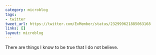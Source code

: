 ```yaml
---
category: microblog
tags:
- twitter
tweet_url: https://twitter.com/ExMember/status/232999621885063168
links: []
layout: microblog
---
```

There are things I know to be true that I do not believe.
